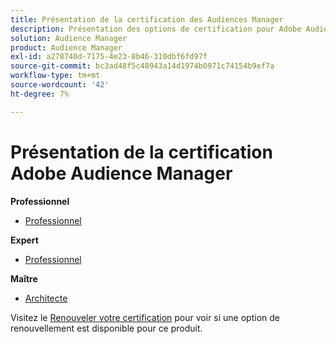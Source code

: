 ```yaml
---
title: Présentation de la certification des Audiences Manager
description: Présentation des options de certification pour Adobe Audience Manager
solution: Audience Manager
product: Audience Manager
exl-id: a278740d-7175-4e23-8b46-310dbf6fd97f
source-git-commit: bc3ad48f5c48943a14d1974b0971c74154b9ef7a
workflow-type: tm+mt
source-wordcount: '42'
ht-degree: 7%

---
```


# Présentation de la certification Adobe Audience Manager

**Professionnel**

* [Professionnel](/help/certifications/aam/aam-p-business.md) <!--AD0-E458-->

**Expert**

* [Professionnel](/help/certifications/aam/aam-e-business.md) <!--AD0-E457-->

**Maître**

* [Architecte](/help/certifications/aam/aam-m-architect.md) <!--AD0-E454-->

Visitez le [Renouveler votre certification](/help/certifications/renew.md) pour voir si une option de renouvellement est disponible pour ce produit.
